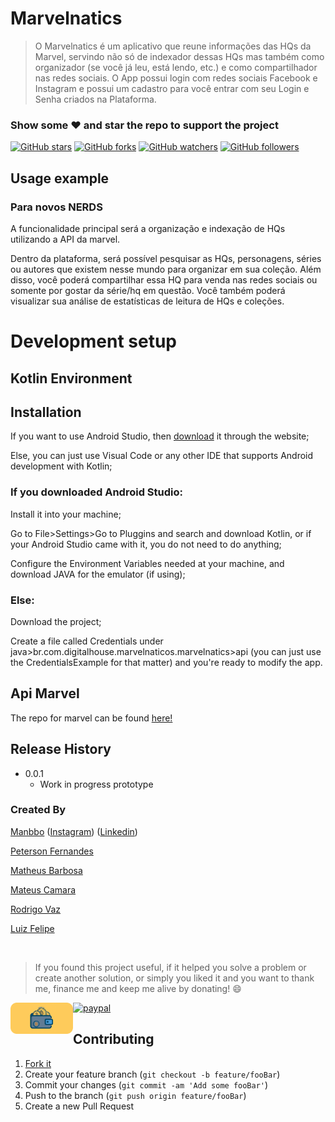 # Marvelnatics

<!--![](Thumbnail.png)-->

> O Marvelnatics é um aplicativo que reune informações das HQs da Marvel, servindo não só de indexador dessas HQs mas também como organizador (se você já leu, está lendo, etc.) e como compartilhador nas redes sociais. O App possui login com redes sociais Facebook e Instagram e possui um cadastro para você entrar com seu Login e Senha criados na Plataforma.


### Show some :heart: and star the repo to support the project

[![GitHub stars](https://img.shields.io/github/stars/manbbo/marvelnatics.svg?style=social&label=Star)](https://github.com/manbbo/marvelnatics)
[![GitHub forks](https://img.shields.io/github/forks/manbbo/marvelnatics.svg?style=social&label=Fork)](https://github.com/manbbo/marvelnatics/fork)
[![GitHub watchers](https://img.shields.io/github/watchers/manbbo/marvelnatics.svg?style=social&label=Watch)](https://github.com/manbbo/marvelnatics)
[![GitHub followers](https://img.shields.io/github/followers/manbbo.svg?style=social&label=Follow)](https://github.com/manbbo)

## Usage example

### Para novos NERDS
            
A funcionalidade principal será a organização e indexação de HQs utilizando a API da marvel.

Dentro da plataforma, será possível pesquisar as HQs, personagens, séries ou autores que existem nesse mundo para organizar em sua coleção. Além disso, você poderá compartilhar essa HQ para venda nas redes sociais ou somente por gostar da série/hq em questão. Você também poderá visualizar sua análise de estatísticas de leitura de HQs e coleções.


# Development setup

## Kotlin Environment

## Installation

If you want to use Android Studio, then [download](https://developer.android.com/studio?hl=es) it through the website;

Else, you can just use Visual Code or any other IDE that supports Android development with Kotlin;

### If you downloaded Android Studio:

Install it into your machine;

Go to File>Settings>Go to Pluggins and search and download Kotlin, or if your Android Studio came with it, you do not need to do anything;

Configure the Environment Variables needed at your machine, and download JAVA for the emulator (if using);

### Else:

Download the project;

Create a file called Credentials under java>br.com.digitalhouse.marvelnaticos.marvelnatics>api (you can just use the CredentialsExample for that matter) and you're ready to modify the app.

## Api Marvel

The repo for marvel can be found [here!](https://developer.marvel.com/docs)

## Release History

* 0.0.1
    * Work in progress prototype

### Created By

[Manbbo](https://github.com/manbbo) ([Instagram](https://www.instagram.com/elmanbbo)) ([Linkedin](https://www.linkedin.com/in/manbbo/))

[Peterson Fernandes](https://github.com/petersongit)

[Matheus Barbosa](https://github.com/matheusbsilva137)

[Mateus Camara](https://github.com/msbc1999)

[Rodrigo Vaz](https://github.com/rodrigogsvaz)

[Luiz Felipe](https://github.com/btmluiz)

<br/>

> If you found this project useful, if it helped you solve a problem or create another solution, or simply you liked it and you want to thank me, finance me and keep me alive by donating! :smile:

[![paypal](https://www.paypalobjects.com/en_US/i/btn/btn_donateCC_LG.gif)](https://www.paypal.com/cgi-bin/webscr?cmd=_donations&business=piton.finance%40outlook.com&item_name=Donation%2C+because+you%27re+a+good+and+kind+person%21+%E2%9D%A4&currency_code=BRL) 
[<img align="left" alt="BTC Button" width="100px" src="https://github.com/manbbo/manbbo/blob/master/btc_button.png" />](https://www.blockonomics.co/pay-url/0d920b260a8311eb)

## Contributing

1. [Fork it](https://github.com/manbbo/marvelnatics/fork)
2. Create your feature branch (`git checkout -b feature/fooBar`)
3. Commit your changes (`git commit -am 'Add some fooBar'`)
4. Push to the branch (`git push origin feature/fooBar`)
5. Create a new Pull Request

<!-- Markdown link & img dfn's -->
[flutter-image]: https://flutter.dev/docs/get-started/install
[npm-url]: https://npmjs.org/package/datadog-metrics
[npm-downloads]: https://img.shields.io/npm/dm/datadog-metrics.svg?style=flat-square
[travis-image]: https://img.shields.io/travis/dbader/node-datadog-metrics/master.svg?style=flat-square
[travis-url]: https://travis-ci.org/dbader/node-datadog-metrics
[wiki]: https://github.com/yourname/yourproject/wiki
